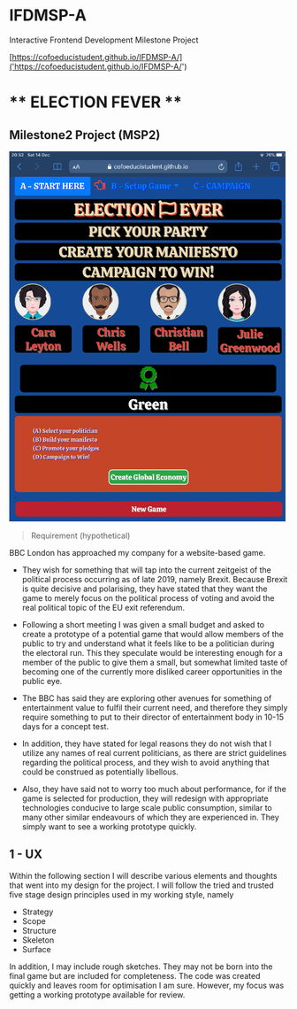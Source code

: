 # IFDMSP-A

Interactive Frontend Development Milestone Project

[https://cofoeducistudent.github.io/IFDMSP-A/]('https://cofoeducistudent.github.io/IFDMSP-A/')

# ** ELECTION FEVER **

## Milestone2 Project (MSP2)

![game screen image](/support/ef-front-page-500.png)

> Requirement (hypothetical)

BBC London has approached my company for a website-based game.

* They wish for something that will tap into the current zeitgeist of the political process occurring as of late 2019, namely Brexit. Because Brexit is quite decisive and polarising, they have stated that they want the game to merely focus on the political process of voting and avoid the real political topic of the EU exit referendum.

* Following a short meeting I was given a small budget and asked to create a prototype of a potential game that would allow members of the public to try and understand what it feels like to be a politician during the electoral run. This they speculate would be interesting enough for a member of the public to give them a small, but somewhat limited taste of becoming one of the currently more disliked career opportunities in the public eye.

* The BBC has said they are exploring other avenues for something of entertainment value to fulfil their current need, and therefore they simply require something to put to their director of entertainment body in 10-15 days for a concept test.

* In addition, they have stated for legal reasons they do not wish that I utilize any names of real current politicians, as there are strict guidelines regarding the political process, and they wish to avoid anything that could be construed as potentially libellous.

* Also, they have said not to worry too much about performance, for if the game is selected for production, they will redesign with appropriate technologies conducive to large scale public consumption, similar to many other similar endeavours of which they are experienced in. They simply want to see a working prototype quickly.

## 1 - UX

Within the following section I will describe various elements and thoughts that went into my design for the project. I will follow the tried and trusted five stage design principles used in my working style, namely

* Strategy
* Scope
* Structure
* Skeleton
* Surface

In addition, I may include rough sketches. They may not be born into the final game but are included for completeness. The code was created quickly and leaves room for optimisation I am sure. However, my focus was getting a working prototype available for review.

